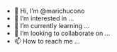 - 👋 Hi, I’m @marichucono
- 👀 I’m interested in ...
- 🌱 I’m currently learning ...
- 💞️ I’m looking to collaborate on ...
- 📫 How to reach me ...

<!---
marichucono/marichucono is a ✨ special ✨ repository because its `README.md` (this file) appears on your GitHub profile.
You can click the Preview link to take a look at your changes.
--->
